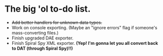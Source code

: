 # The big 'ol to-do list.

* ~~Add better handlers for unknown data types.~~
* Work on console exporting. (Maybe an "ignore errors" flag if someone's mass-converting files.)
* Finish upgraded DAE exporter.
* Finish Spiral Spy XML exporter. **(Yep! I'm gonna let you all convert back to DAT (through Spiral Spy)!!)**
